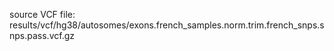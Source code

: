 source VCF file: results/vcf/hg38/autosomes/exons.french_samples.norm.trim.french_snps.snps.pass.vcf.gz